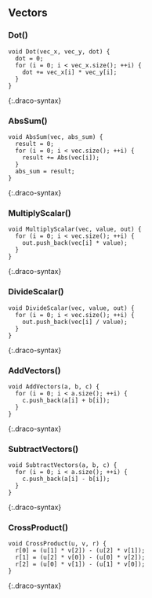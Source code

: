 ## Vectors

### Dot()

~~~~~
void Dot(vec_x, vec_y, dot) {
  dot = 0;
  for (i = 0; i < vec_x.size(); ++i) {
    dot += vec_x[i] * vec_y[i];
  }
}
~~~~~
{:.draco-syntax}


### AbsSum()

~~~~~
void AbsSum(vec, abs_sum) {
  result = 0;
  for (i = 0; i < vec.size(); ++i) {
    result += Abs(vec[i]);
  }
  abs_sum = result;
}
~~~~~
{:.draco-syntax}


### MultiplyScalar()

~~~~~
void MultiplyScalar(vec, value, out) {
  for (i = 0; i < vec.size(); ++i) {
    out.push_back(vec[i] * value);
  }
}
~~~~~
{:.draco-syntax}


### DivideScalar()

~~~~~
void DivideScalar(vec, value, out) {
  for (i = 0; i < vec.size(); ++i) {
    out.push_back(vec[i] / value);
  }
}
~~~~~
{:.draco-syntax}


### AddVectors()

~~~~~
void AddVectors(a, b, c) {
  for (i = 0; i < a.size(); ++i) {
    c.push_back(a[i] + b[i]);
  }
}
~~~~~
{:.draco-syntax}


### SubtractVectors()

~~~~~
void SubtractVectors(a, b, c) {
  for (i = 0; i < a.size(); ++i) {
    c.push_back(a[i] - b[i]);
  }
}
~~~~~
{:.draco-syntax}


### CrossProduct()

~~~~~
void CrossProduct(u, v, r) {
  r[0] = (u[1] * v[2]) - (u[2] * v[1]);
  r[1] = (u[2] * v[0]) - (u[0] * v[2]);
  r[2] = (u[0] * v[1]) - (u[1] * v[0]);
}
~~~~~
{:.draco-syntax}
